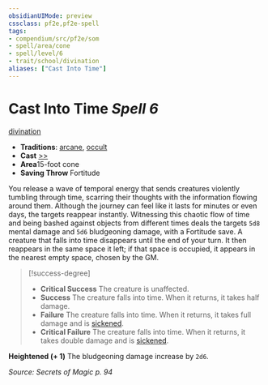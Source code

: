 ```yaml
---
obsidianUIMode: preview
cssclass: pf2e,pf2e-spell
tags:
- compendium/src/pf2e/som
- spell/area/cone
- spell/level/6
- trait/school/divination
aliases: ["Cast Into Time"]
---
```

# Cast Into Time *Spell 6*   
[divination](divination.md)  

- **Traditions**: [arcane](arcane.md), [occult](occult.md)
- **Cast** [>>](chapter-9-playing-the-game.md#Actions "Two-Action") 
- **Area**15-foot cone
- **Saving Throw** Fortitude

You release a wave of temporal energy that sends creatures violently tumbling through time, scarring their thoughts with the information flowing around them. Although the journey can feel like it lasts for minutes or even days, the targets reappear instantly. Witnessing this chaotic flow of time and being bashed against objects from different times deals the targets `5d8` mental damage and `5d6` bludgeoning damage, with a Fortitude save. A creature that falls into time disappears until the end of your turn. It then reappears in the same space it left; if that space is occupied, it appears in the nearest empty space, chosen by the GM.

> [!success-degree] 
> - **Critical Success** The creature is unaffected.
> - **Success** The creature falls into time. When it returns, it takes half damage.
> - **Failure** The creature falls into time. When it returns, it takes full damage and is [sickened](conditions.md#Sickened).
> - **Critical Failure** The creature falls into time. When it returns, it takes double damage and is [sickened](conditions.md#Sickened).

**Heightened (+ 1)** The bludgeoning damage increase by `2d6`.

*Source: Secrets of Magic p. 94*
